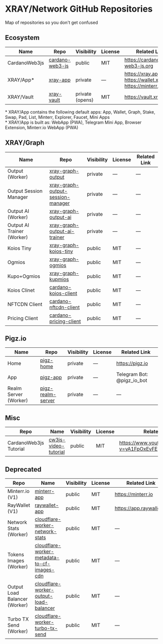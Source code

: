 # XRAY/Network GitHub Repositories
Map of repositories so you don't get confused


## Ecosystem

| Name | Repo | Visibility | License | Related Link |
| --- | --- | --- | --- | --- |
| CardanoWeb3js | [cardano-web3-js](https://github.com/xray-network/cardano-web3-js) | public | MIT | https://cardano-web3-js.org |
| XRAY/App* | [xray-app](https://github.com/xray-network/xray-app) | private | — | https://xray.app, https://wallet.xray.app, https://minterr.io | 
| XRAY/Vault | [xray-vault](https://github.com/xray-network/xray-vault) | private (opens) | MIT | https://vault.xray.app | 

\* XRAY/App contains the following default apps: App, Wallet, Graph, Stake, Swap, Pad, List, Minterr, Explorer, Faucet, Mini Apps<br />
\* XRAY/App is built as: WebApp (PWA), Telegram Mini App, Browser Extension, Minterr.io WebApp (PWA)

## XRAY/Graph
| Name | Repo | Visibility | License | Related Link |
| --- | --- | --- | --- | --- |
| Output (Worker) | [xray-graph-output](https://github.com/xray-network/xray-graph-output) | private | — | — |
| Output Session Manager | [xray-graph-output-session-manager](https://github.com/xray-network/xray-graph-output-session-manager) | private | — | — |
| Output AI (Worker) | [xray-graph-output-ai](https://github.com/xray-network/xray-graph-output-ai) | private | — | — |
| Output AI Trainer (Worker) | [xray-graph-output-ai-trainer](https://github.com/xray-network/xray-graph-output-ai) | private | — | — |
| Koios Tiny | [xray-graph-koios-tiny](https://github.com/xray-network/xray-graph-koios-tiny) | public | MIT | — |
| Ogmios | [xray-graph-ogmios](https://github.com/xray-network/xray-graph-ogmios) | public | MIT | — | 
| Kupo+Ogmios | [xray-graph-kupmios](https://github.com/xray-network/xray-graph-kupmios) | public | MIT | — | 
| Koios Clinet | [cardano-koios-client](https://github.com/xray-network/cardano-koios-client) | public | MIT | — |
| NFTCDN Client | [cardano-nftcdn-client](https://github.com/xray-network/cardano-nftcdn-client) | public | MIT | — | 
| Pricing Client | [cardano-pricing-client](https://github.com/xray-network/cardano-pricing-client) | public | MIT | — | 

## Pigz.io
| Name | Repo | Visibility | License | Related Link |
| --- | --- | --- | --- | --- |
| Home | [pigz-home](https://github.com/xray-network/pigz-home) | private | — | https://pigz.io |
| App | [pigz-app](https://github.com/xray-network/pigz-app) | private | — | Telegram Bot: @pigz_io_bot |
| Realm Server (Worker) | [pigz-realm-server](https://github.com/xray-network/pigz-realm-server) | private | — | — |

## Misc

| Repo | Name  | Visibility | License | Related Link |
| --- | --- | --- | --- | --- |
| CardanoWeb3js Tutorial | [cw3js-video-tutorial](https://github.com/xray-network/cw3js-video-tutorial) | public | MIT | https://www.youtube.com/watch?v=yA1FpOxEvFE |


## Deprecated
| Repo | Name  | Visibility | License | Related Link |
| --- | --- | --- | --- | --- |
| Minterr.io (V1) | [minterr-app](https://github.com/xray-network/minterr-app) | public | MIT | https://minterr.io |
| RayWallet (V1) | [raywallet-app](https://github.com/xray-network/raywallet-app) | public | MIT | https://app.raywallet.io |
| Network Stats (Worker) | [cloudflare-worker-network-stats](https://github.com/xray-network/cloudflare-worker-network-stats) | public | MIT | — |
| Tokens Images (Worker) | [cloudflare-worker-metadata-to-cf-images-cdn](https://github.com/xray-network/cloudflare-worker-metadata-to-cf-images-cdn) | public | MIT | — |
| Output Load Balancer (Worker) | [cloudflare-worker-output-load-balancer](https://github.com/xray-network/cloudflare-worker-output-load-balancer) | public | MIT | — |
| Turbo TX Send (Worker) | [cloudflare-worker-turbo-tx-send](https://github.com/xray-network/cloudflare-worker-turbo-tx-send) | public | MIT | — |
